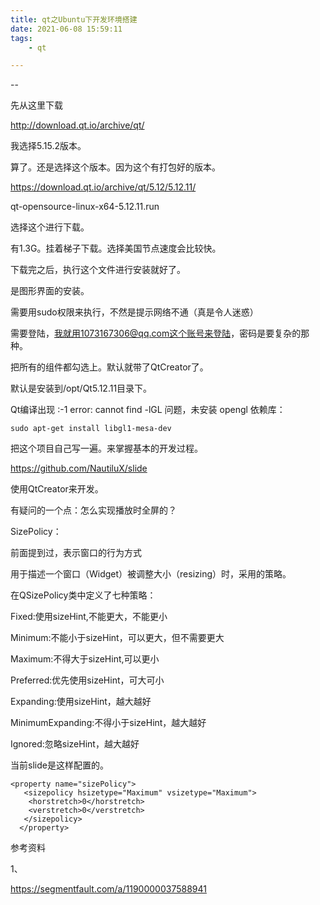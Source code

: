 ```yaml
---
title: qt之Ubuntu下开发环境搭建
date: 2021-06-08 15:59:11
tags:
	- qt

---
```


--

先从这里下载

http://download.qt.io/archive/qt/

我选择5.15.2版本。

算了。还是选择这个版本。因为这个有打包好的版本。

https://download.qt.io/archive/qt/5.12/5.12.11/

 qt-opensource-linux-x64-5.12.11.run

选择这个进行下载。

有1.3G。挂着梯子下载。选择美国节点速度会比较快。

下载完之后，执行这个文件进行安装就好了。

是图形界面的安装。

需要用sudo权限来执行，不然是提示网络不通（真是令人迷惑）

需要登陆，我就用1073167306@qq.com这个账号来登陆，密码是要复杂的那种。

把所有的组件都勾选上。默认就带了QtCreator了。

默认是安装到/opt/Qt5.12.11目录下。



Qt编译出现 :-1 error: cannot find -lGL 问题，未安装 opengl 依赖库：

```shell
sudo apt-get install libgl1-mesa-dev
```



把这个项目自己写一遍。来掌握基本的开发过程。

https://github.com/NautiluX/slide

使用QtCreator来开发。

有疑问的一个点：怎么实现播放时全屏的？

SizePolicy：

前面提到过，表示窗口的行为方式

用于描述一个窗口（Widget）被调整大小（resizing）时，采用的策略。

在QSizePolicy类中定义了七种策略：

Fixed:使用sizeHint,不能更大，不能更小

Minimum:不能小于sizeHint，可以更大，但不需要更大

Maximum:不得大于sizeHint,可以更小

Preferred:优先使用sizeHint，可大可小

Expanding:使用sizeHint，越大越好

MinimumExpanding:不得小于sizeHint，越大越好

Ignored:忽略sizeHint，越大越好

当前slide是这样配置的。

```
<property name="sizePolicy">
   <sizepolicy hsizetype="Maximum" vsizetype="Maximum">
    <horstretch>0</horstretch>
    <verstretch>0</verstretch>
   </sizepolicy>
  </property>
```



参考资料

1、

https://segmentfault.com/a/1190000037588941